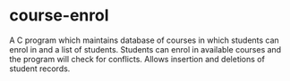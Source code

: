 # course-enrol
A C program which maintains database of courses in which students can enrol in and a list of students. Students can enrol in available courses and the program will check for conflicts. Allows insertion and deletions of student records. 
 

